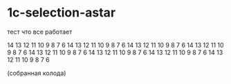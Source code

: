 # 1c-selection-astar
тест что все работает


14 13 12 11 10 9 8 7 6
14 13 12 11 10 9 8 7 6
14 13 12 11 10 9 8 7 6
14 13 12 11 10 9 8 7 6
14 13 12 11 10 9 8 7 6
14 13 12 11 10 9 8 7 6
14 13 12 11 10 9 8 7 6
14 13 12 11 10 9 8 7 6

(собранная колода)